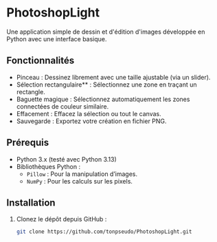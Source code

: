 # PhotoshopLight

Une application simple de dessin et d'édition d'images développée en Python avec une interface basique. 

## Fonctionnalités

- Pinceau : Dessinez librement avec une taille ajustable (via un slider).
- Sélection rectangulaire** : Sélectionnez une zone en traçant un rectangle.
- Baguette magique : Sélectionnez automatiquement les zones connectées de couleur similaire.
- Effacement : Effacez la sélection ou tout le canvas.
- Sauvegarde : Exportez votre création en fichier PNG.

## Prérequis

- Python 3.x (testé avec Python 3.13)
- Bibliothèques Python :
  - `Pillow` : Pour la manipulation d’images.
  - `NumPy` : Pour les calculs sur les pixels.

## Installation

1. Clonez le dépôt depuis GitHub :
   ```bash
   git clone https://github.com/tonpseudo/PhotoshopLight.git